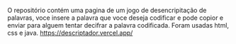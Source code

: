 O repositório contém uma pagina de um jogo de desencripitação de palavras, voce insere a palavra que voce deseja codificar e pode copior e enviar para alguem tentar decifrar a palavra codificada. Foram usadas html, css e java.
https://descriptador.vercel.app/
